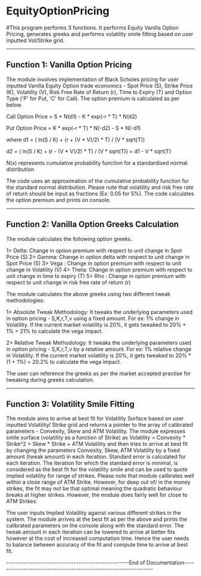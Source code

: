 # EquityOptionPricing

#This program performs 3 functions. It performs Equity Vanilla Option Pricing, generates greeks and performs volatility smile fitting based on user inputted Vol/Strike grid.

-----------------------------------------------------------------------------------------------------------------------------
Function 1: Vanilla Option Pricing
-----------------------------------------------------------------------------------------------------------------------------

The module involves implementation of Black Scholes pricing for user inputted Vanilla Equity Option trade economics - Spot Price (S), Strike Price (K), Volatility (V), Risk Free Rate of Return (r), Time to Expiry (T) and Option Type ('P' for Put, 'C' for Call). The option premium is calculated as per below.

Call Option Price = S * N(d1) - K * exp(-r * T) * N(d2) 

Put Option Price = K * exp(-r * T) * N(-d2) - S * N(-d1)

where 
  d1 = ( ln(S / K) + (r + (V * V)/2) * T) / (V * sqrt(T))

  d2 = ( ln(S / K) + (r - (V * V)/2) * T) / (V * sqrt(T)) = d1 - V * sqrt(T)

  N(x) represents cumulative probability function for a standardised normal distribution
  
The code uses an approximation of the cumulative probability function for the standard normal distribution.
Please note that volatility and risk free rate of return should be input as fractions (Ex: 0.05 for 5%).
The code calculates the option premium and prints on console.

-----------------------------------------------------------------------------------------------------------------------------
Function 2: Vanilla Option Greeks Calculation
-----------------------------------------------------------------------------------------------------------------------------

The module calculates the following option greeks.

1> Delta: Change in option premium with respect to unit change in Spot Price (S)
2> Gamma: Change in option delta with respect to unit change in Spot Price (S) 
3> Vega : Change in option premium with respect to unit change in Volatility (V) 
4> Theta: Change in option premium with respect to unit change in time to expiry (T) 
5> Rho : Change in option premium with respect to unit change in risk free rate of return (r)

The module calculates the above greeks using two different tweak methodologies:

1> Absolute Tweak Methodology: It tweaks the underlying parameters used in option pricing - S,K,r,T,v using a fixed amount. For ex: 1% change in Volatility. If the current market volatility is 20%, it gets tweaked to 20% + 1% = 21% to calculate the vega impact.

2> Relative Tweak Methodology: It tweaks the underlying parameters used in option pricing - S,K,r,T,v by a relative amount. For ex: 1% relative change in Volatility. If the current market volatility is 20%, it gets tweaked to 20% * (1 + 1%) = 20.2% to calculate the vega impact.

The user can reference the greeks as per the market accepted practise for tweaking during greeks calculation.

-----------------------------------------------------------------------------------------------------------------------------
Function 3: Volatility Smile Fitting
-----------------------------------------------------------------------------------------------------------------------------

The module aims to arrive at best fit for Volatility Surface based on user inputted Volatility/ Strike grid and returns a pointer to the array of calibrated parameters - Convexity, Skew and ATM Volatility. The module expresses smile surface (volatility as a function of Strike) as Volatility = Convexity * Strike^2 + Skew * Strike + ATM Volatility and then tries to arrive at best fit by changing the parameters Convexity, Skew, ATM Volatility by a fixed amount (tweak amount) in each iteration. Standard error is calculated for each iteration. The iteration for which the standard error is minimal, is considered as the best fit for the volatility smile and can be used to quote implied volatility for range of strikes. Please note that module calibrates well within a close range of ATM Strike. However, for deep out of/ in the money strikes, the fit may not be that optimal meaning the quadratic behaviour breaks at higher strikes. However, the module does fairly well for close to ATM Strikes.

The user inputs Implied Volatility against various different strikes in the system. The module arrives at the best fit as per the above and prints the calibrated parameters on the console along with the standard error. The tweak amount in each iteration can be lowered to arrive at better fits however at the cost of increased computation time. Hence the user needs to balance between accuracy of the fit and compute time to arrive at best fit.

---------------------------------------------------End of Documentation-----------------------------------------------------------------
